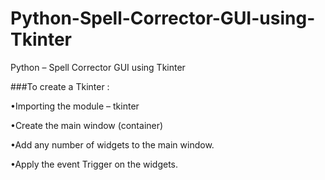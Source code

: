# Python-Spell-Corrector-GUI-using-Tkinter
Python – Spell Corrector GUI using Tkinter

###To create a Tkinter :

•Importing the module – tkinter

•Create the main window (container)

•Add any number of widgets to the main window.

•Apply the event Trigger on the widgets.
